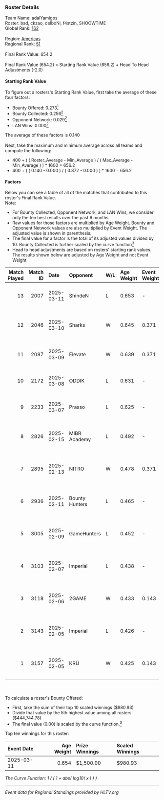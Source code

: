 ### Roster Details<br />
Team Name: adalYamigos<br />
Roster: bsd, ckzao, delboNi, f4stzin, SHOOWTiME<br />
Global Rank: [162](../../standings_global_2025_06_02.md)<br />
<br />
Region: [Americas]( ../../standings_americas_2025_06_02.md)<br />
Regional Rank: [51]( ../../standings_americas_2025_06_02.md)<br />
<br />
Final Rank Value:  654.2<br />
<br />
Final Rank Value (654.2) = Starting Rank Value (656.2) + Head To Head Adjustments (-2.0)<br />

#### Starting Rank Value<br />
To figure out a rosters's Starting Rank Value, first take the average of these four factors:<br />
- Bounty Offered: 0.273[<sup>1</sup>](#table2)
- Bounty Collected: 0.256[<sup>2</sup>](#table1)
- Opponent Network: 0.029[<sup>2</sup>](#table1)
- LAN Wins: 0.000[<sup>2</sup>](#table1)

The average of these factors is 0.140<br />
<br />
Next, take the maximum and minimum average across all teams and compute the following:<br />
- 400 + ( ( Roster_Average - Min_Average ) / ( Max_Average - Min_Average ) ) * 1600 = 656.2
- 400 + ( ( 0.140 - 0.000 ) / ( 0.872 - 0.000 ) ) * 1600 = 656.2


#### Factors<br />
Below you can see a table of all of the matches that contributed to this roster's Final Rank Value.<br />
Note:<br />

- For Bounty Collected, Opponent Network, and LAN Wins, we consider only the ten best results over the past 6 months.
- Raw values for those factors are multiplied by Age Weight. Bounty and Opponent Network values are also multiplied by Event Weight. The adjusted value is shown in parenthesis.
- The final value for a factor is the total of its adjusted values divided by 10. Bounty Collected is further scaled by the curve function[<sup>3</sup>](#curveFunction)
- Head to head adjustments are based on rosters' starting rank values. The results shown below are adjusted by Age Weight and not Event Weight
<span id="table1"></span><br />


| Match Played | Match ID | Date       | Opponent       | W/L | Age Weight | Event Weight | Bounty Collected | Opponent Network | LAN Wins  | H2H Adj. | Roster                                     |
| -: | -: | :- | :- | :- | :- | :- | :- | :- | :- | -: | :- |
|           13 |     2007 | 2025-03-11 | ShindeN        | L   | 0.653      | -            | -                | -                | -         |    -8.24 | bsd, ckzao, delboNi, f4stzin, SHOOWTiME    |
|           12 |     2046 | 2025-03-10 | Sharks         | W   | 0.645      | 0.371        | 0.051 (0.012)    | 0.862 (0.206)    | 0 (0.000) |    17.37 | ckzao, delboNi, f4stzin, fREQ, SHOOWTiME   |
|           11 |     2087 | 2025-03-09 | Elevate        | W   | 0.639      | 0.371        | 0.000 (0.000)    | 0.151 (0.036)    | 0 (0.000) |     8.40 | bsd, ckzao, delboNi, f4stzin, SHOOWTiME    |
|           10 |     2172 | 2025-03-08 | ODDIK          | L   | 0.631      | -            | -                | -                | -         |    -2.30 | bsd, ckzao, delboNi, f4stzin, SHOOWTiME    |
|            9 |     2233 | 2025-03-07 | Prasso         | L   | 0.625      | -            | -                | -                | -         |   -12.44 | bsd, ckzao, delboNi, f4stzin, SHOOWTiME    |
|            8 |     2826 | 2025-02-15 | MIBR Academy   | L   | 0.492      | -            | -                | -                | -         |    -8.68 | cass1n, ckzao, delboNi, f4stzin, SHOOWTiME |
|            7 |     2895 | 2025-02-13 | NITRO          | W   | 0.478      | 0.371        | 0.000 (0.000)    | 0.044 (0.008)    | 0 (0.000) |     4.24 | cass1n, ckzao, delboNi, f4stzin, SHOOWTiME |
|            6 |     2936 | 2025-02-11 | Bounty Hunters | L   | 0.465      | -            | -                | -                | -         |    -5.73 | cass1n, ckzao, delboNi, f4stzin, SHOOWTiME |
|            5 |     3005 | 2025-02-09 | GameHunters    | L   | 0.452      | -            | -                | -                | -         |    -5.65 | cass1n, ckzao, delboNi, f4stzin, SHOOWTiME |
|            4 |     3103 | 2025-02-07 | Imperial       | L   | 0.438      | -            | -                | -                | -         |    -1.92 | cass1n, ckzao, delboNi, f4stzin, SHOOWTiME |
|            3 |     3118 | 2025-02-06 | 2GAME          | W   | 0.433      | 0.143        | 0.002 (0.000)    | 0.333 (0.021)    | 0 (0.000) |     6.80 | cass1n, ckzao, delboNi, f4stzin, SHOOWTiME |
|            2 |     3143 | 2025-02-05 | Imperial       | L   | 0.426      | -            | -                | -                | -         |    -1.84 | cass1n, ckzao, delboNi, f4stzin, SHOOWTiME |
|            1 |     3157 | 2025-02-05 | KRÜ            | W   | 0.425      | 0.143        | 0.003 (0.000)    | 0.294 (0.018)    | 0 (0.000) |     7.99 | cass1n, ckzao, delboNi, f4stzin, SHOOWTiME |

<br />
<span id="table2"></span><br />
To calculate a roster's Bounty Offered:<br />

- First, take the sum of their top 10 scaled winnings ($980.93)
- Divide that value by the 5th highest value among all rosters ($444,744.78)
- The final value (0.00) is scaled by the curve function.[<sup>3</sup>](#curveFunction)

Top ten winnings for this roster:<br />

| Event Date | Age Weight | Prize Winnings | Scaled Winnings |
| :- | -: | :- | :- |
| 2025-03-11 |      0.654 | $1,500.00      | $980.93         |


<span id="curveFunction"></span>_The Curve Function: 1 / ( 1 + abs( log10( x ) ) )_<br />

---
_Event data for Regional Standings provided by HLTV.org_<br />
